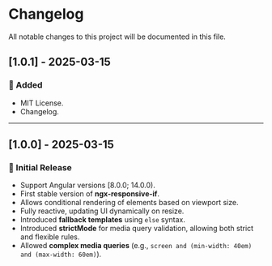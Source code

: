 # Changelog

All notable changes to this project will be documented in this file.

## [1.0.1] - 2025-03-15
### 🚀 Added
- MIT License.
- Changelog.

---

## [1.0.0] - 2025-03-15
### 🚀 Initial Release
- Support Angular versions [8.0.0; 14.0.0).
- First stable version of **ngx-responsive-if**.
- Allows conditional rendering of elements based on viewport size.
- Fully reactive, updating UI dynamically on resize.
- Introduced **fallback templates** using `else` syntax.
- Introduced **strictMode** for media query validation, allowing both strict and flexible rules.
- Allowed **complex media queries** (e.g., `screen and (min-width: 40em) and (max-width: 60em)`).
